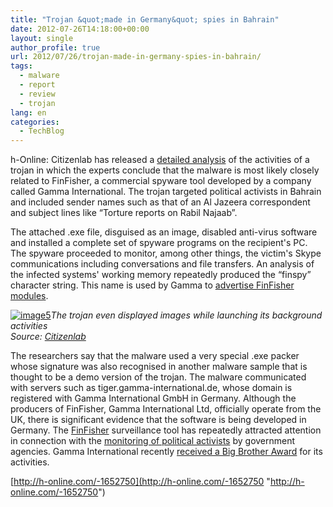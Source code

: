 ```yaml
---
title: "Trojan &quot;made in Germany&quot; spies in Bahrain"
date: 2012-07-26T14:18:00+00:00
layout: single
author_profile: true
url: 2012/07/26/trojan-made-in-germany-spies-in-bahrain/
tags:
  - malware
  - report
  - review
  - trojan
lang: en
categories: 
  - TechBlog
---
```

h-Online: Citizenlab has released a [detailed analysis](https://citizenlab.org/2012/07/from-bahrain-with-love-finfishers-spy-kit-exposed/3/) of the activities of a trojan in which the experts conclude that the malware is most likely closely related to FinFisher, a commercial spyware tool developed by a company called Gamma International. The trojan targeted political activists in Bahrain and included sender names such as that of an Al Jazeera correspondent and subject lines like “Torture reports on Rabil Najaab”. 

The attached .exe file, disguised as an image, disabled anti-virus software and installed a complete set of spyware programs on the recipient's PC. The spyware proceeded to monitor, among other things, the victim's Skype communications including conversations and file transfers. An analysis of the infected systems' working memory repeatedly produced the “finspy” character string. This name is used by Gamma to [advertise FinFisher modules](http://www.youtube.com/watch?v=qc8i7C659FU). 

[![image5](http://lh3.ggpht.com/-CvWqSW7EX9Q/UBFKslXb0GI/AAAAAAAAGm0/c3Mg_DS8pdU/image5_thumb.png?imgmax=800 "image5")](http://lh5.ggpht.com/-nsRcnC5NWEI/UBFKprTFYtI/AAAAAAAAGms/53Z5h5hJ6cc/s1600-h/image5%25255B2%25255D.png)_The trojan even displayed images while launching its background activities  
Source:_ [_Citizenlab_](https://citizenlab.org/2012/07/from-bahrain-with-love-finfishers-spy-kit-exposed/3/)

The researchers say that the malware used a very special .exe packer whose signature was also recognised in another malware sample that is thought to be a demo version of the trojan. The malware communicated with servers such as tiger.gamma-international.de, whose domain is registered with Gamma International GmbH in Germany. Although the producers of FinFisher, Gamma International Ltd, officially operate from the UK, there is significant evidence that the software is being developed in Germany. The [FinFisher](http://www.finfisher.com/FinFisher/de/portfolio.php) surveillance tool has repeatedly attracted attention in connection with the [monitoring of political activists](http://www.h-online.com/news/item/Syrian-internet-censors-log-files-released-1355276.html) by government agencies. Gamma International recently [received a Big Brother Award](https://www.bigbrotherawards.de/2012-en/.tec/) for its activities. 

[http://h-online.com/-1652750](http://h-online.com/-1652750 "http://h-online.com/-1652750")